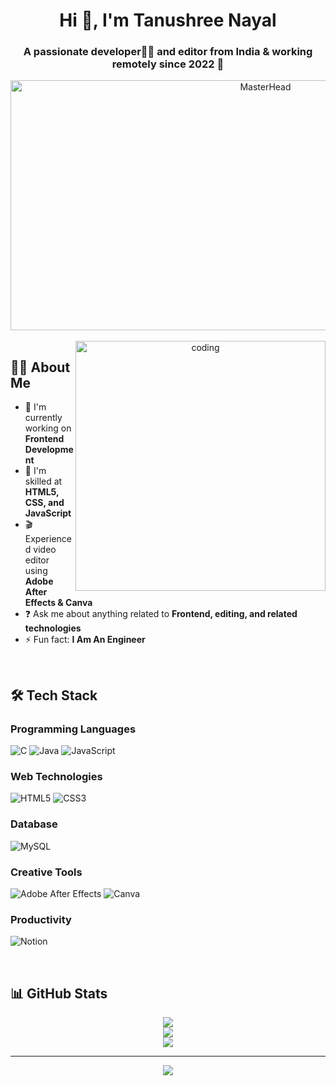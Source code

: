 <h1 align="center">Hi 👋, I'm Tanushree Nayal</h1>
<h3 align="center">A passionate developer👨‍💻 and editor from India & working remotely since 2022 🚀</h3>

<div align="center">
  <img src="https://media2.giphy.com/media/v1.Y2lkPTc5MGI3NjExb3l6MXgyMnJoMTJvcHN1NXV4Y2x4bjBzYXJ6bDMzYmp5czU0eTRvYyZlcD12MV9pbnRlcm5albF9naWZfYnlfaWQmY3Q9Zw/rGX1NbnlbrQ5r0AIAD/giphy.gif" width="800" height="400" alt="MasterHead">
</div>

<br>

<div align="center">
  <img align="right" alt="coding" width="400" src="https://cdn.dribbble.com/users/4055494/screenshots/15215756/media/d2b66c4ca0192aa26d103448b3d1518b.gif">
</div>

## 👨‍💻 About Me

- 🔭 I'm currently working on **Frontend Development**  
- 🌱 I'm skilled at **HTML5, CSS, and JavaScript**
- 🎬 Experienced video editor using **Adobe After Effects & Canva**
- ❓ Ask me about anything related to **Frontend, editing, and related technologies**  
- ⚡ Fun fact: **I Am An Engineer**

<br>

## 🛠️ Tech Stack

### Programming Languages
![C](https://img.shields.io/badge/c-%2300599C.svg?style=for-the-badge&logo=c&logoColor=white)
![Java](https://img.shields.io/badge/java-%23ED8B00.svg?style=for-the-badge&logo=java&logoColor=white)
![JavaScript](https://img.shields.io/badge/javascript-%23323330.svg?style=for-the-badge&logo=javascript&logoColor=%23F7DF1E)

### Web Technologies
![HTML5](https://img.shields.io/badge/html5-%23E34F26.svg?style=for-the-badge&logo=html5&logoColor=white)
![CSS3](https://img.shields.io/badge/css3-%231572B6.svg?style=for-the-badge&logo=css3&logoColor=white)

### Database
![MySQL](https://img.shields.io/badge/mysql-%2300f.svg?style=for-the-badge&logo=mysql&logoColor=white)

### Creative Tools
![Adobe After Effects](https://img.shields.io/badge/Adobe%20After%20Effects-9999FF.svg?style=for-the-badge&logo=Adobe%20After%20Effects&logoColor=white)
![Canva](https://img.shields.io/badge/Canva-%2300C4CC.svg?style=for-the-badge&logo=Canva&logoColor=white)

### Productivity
![Notion](https://img.shields.io/badge/Notion-%23000000.svg?style=for-the-badge&logo=notion&logoColor=white)

<br>

## 📊 GitHub Stats

<div align="center">
  
![](https://github-readme-stats.vercel.app/api?username=TANUSHREE1711&theme=chartreuse-dark&hide_border=false&include_all_commits=true&count_private=true)<br/>
![](https://github-readme-streak-stats.herokuapp.com/?user=TANUSHREE1711&theme=chartreuse-dark&hide_border=false)<br/>
![](https://github-readme-stats.vercel.app/api/top-langs/?username=TANUSHREE1711&theme=chartreuse-dark&hide_border=false&include_all_commits=true&count_private=true&layout=compact)

</div>

---

<div align="center">
  
[![](https://visitcount.itsvg.in/api?id=TANUSHREE1711&icon=0&color=0)](https://visitcount.itsvg.in)

</div>
